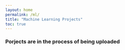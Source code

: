 ```yaml
---
layout: home
permalink: /ml/
title: "Machine Learning Projects"
toc: true
---
```


### Porjects are in the process of being uploaded 